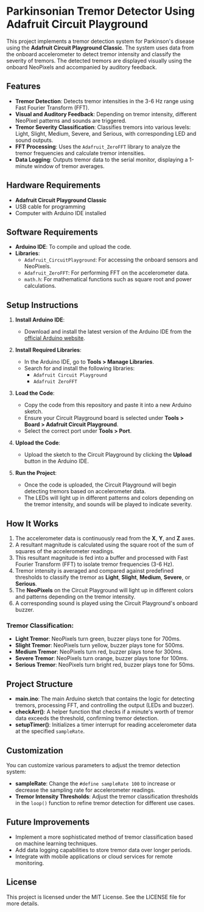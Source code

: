 
# Parkinsonian Tremor Detector Using Adafruit Circuit Playground

This project implements a tremor detection system for Parkinson's disease using the **Adafruit Circuit Playground Classic**. The system uses data from the onboard accelerometer to detect tremor intensity and classify the severity of tremors. The detected tremors are displayed visually using the onboard NeoPixels and accompanied by auditory feedback.

## Features
- **Tremor Detection**: Detects tremor intensities in the 3-6 Hz range using Fast Fourier Transform (FFT).
- **Visual and Auditory Feedback**: Depending on tremor intensity, different NeoPixel patterns and sounds are triggered.
- **Tremor Severity Classification**: Classifies tremors into various levels: Light, Slight, Medium, Severe, and Serious, with corresponding LED and sound outputs.
- **FFT Processing**: Uses the `Adafruit_ZeroFFT` library to analyze the tremor frequencies and calculate tremor intensities.
- **Data Logging**: Outputs tremor data to the serial monitor, displaying a 1-minute window of tremor averages.

## Hardware Requirements
- **Adafruit Circuit Playground Classic**
- USB cable for programming
- Computer with Arduino IDE installed

## Software Requirements
- **Arduino IDE**: To compile and upload the code.
- **Libraries**:
  - `Adafruit_CircuitPlayground`: For accessing the onboard sensors and NeoPixels.
  - `Adafruit_ZeroFFT`: For performing FFT on the accelerometer data.
  - `math.h`: For mathematical functions such as square root and power calculations.

## Setup Instructions
1. **Install Arduino IDE**:
   - Download and install the latest version of the Arduino IDE from the [official Arduino website](https://www.arduino.cc/en/software).

2. **Install Required Libraries**:
   - In the Arduino IDE, go to **Tools > Manage Libraries**.
   - Search for and install the following libraries:
     - `Adafruit Circuit Playground`
     - `Adafruit ZeroFFT`
   
3. **Load the Code**:
   - Copy the code from this repository and paste it into a new Arduino sketch.
   - Ensure your Circuit Playground board is selected under **Tools > Board > Adafruit Circuit Playground**.
   - Select the correct port under **Tools > Port**.

4. **Upload the Code**:
   - Upload the sketch to the Circuit Playground by clicking the **Upload** button in the Arduino IDE.

5. **Run the Project**:
   - Once the code is uploaded, the Circuit Playground will begin detecting tremors based on accelerometer data.
   - The LEDs will light up in different patterns and colors depending on the tremor intensity, and sounds will be played to indicate severity.

## How It Works
1. The accelerometer data is continuously read from the **X**, **Y**, and **Z** axes.
2. A resultant magnitude is calculated using the square root of the sum of squares of the accelerometer readings.
3. This resultant magnitude is fed into a buffer and processed with Fast Fourier Transform (FFT) to isolate tremor frequencies (3-6 Hz).
4. Tremor intensity is averaged and compared against predefined thresholds to classify the tremor as **Light**, **Slight**, **Medium**, **Severe**, or **Serious**.
5. The **NeoPixels** on the Circuit Playground will light up in different colors and patterns depending on the tremor intensity.
6. A corresponding sound is played using the Circuit Playground's onboard buzzer.

### Tremor Classification:
- **Light Tremor**: NeoPixels turn green, buzzer plays tone for 700ms.
- **Slight Tremor**: NeoPixels turn yellow, buzzer plays tone for 500ms.
- **Medium Tremor**: NeoPixels turn red, buzzer plays tone for 300ms.
- **Severe Tremor**: NeoPixels turn orange, buzzer plays tone for 100ms.
- **Serious Tremor**: NeoPixels turn bright red, buzzer plays tone for 50ms.

## Project Structure
- **main.ino**: The main Arduino sketch that contains the logic for detecting tremors, processing FFT, and controlling the output (LEDs and buzzer).
- **checkArr()**: A helper function that checks if a minute's worth of tremor data exceeds the threshold, confirming tremor detection.
- **setupTimer()**: Initializes a timer interrupt for reading accelerometer data at the specified `sampleRate`.

## Customization
You can customize various parameters to adjust the tremor detection system:
- **sampleRate**: Change the `#define sampleRate 100` to increase or decrease the sampling rate for accelerometer readings.
- **Tremor Intensity Thresholds**: Adjust the tremor classification thresholds in the `loop()` function to refine tremor detection for different use cases.

## Future Improvements
- Implement a more sophisticated method of tremor classification based on machine learning techniques.
- Add data logging capabilities to store tremor data over longer periods.
- Integrate with mobile applications or cloud services for remote monitoring.

## License
This project is licensed under the MIT License. See the LICENSE file for more details.

